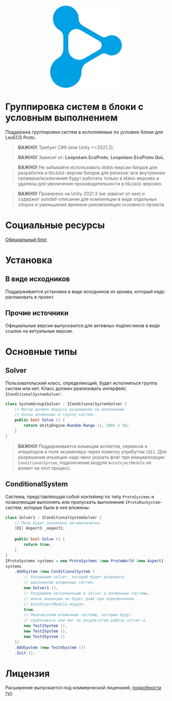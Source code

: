<p align="center">
    <img src="./logo.png" alt="Logo">
</p>

# Группировка систем в блоки с условным выполнением
Поддержка группировки систем в исполняемые по условию блоки для LeoECS Proto.

> **ВАЖНО!** Требует C#9 (или Unity >=2021.2).

> **ВАЖНО!** Зависит от: **Leopotam.EcsProto**, **Leopotam.EcsProto.QoL**.

> **ВАЖНО!** Не забывайте использовать `DEBUG`-версии билдов для разработки и `RELEASE`-версии билдов для релизов: все внутренние проверки/исключения будут работать только в `DEBUG`-версиях и удалены для увеличения производительности в `RELEASE`-версиях.

> **ВАЖНО!** Проверено на Unity 2021.3 (не зависит от нее) и содержит asmdef-описания для компиляции в виде отдельных сборок и уменьшения времени рекомпиляции основного проекта.


# Социальные ресурсы
[Официальный блог](https://leopotam.com)


# Установка


## В виде исходников
Поддерживается установка в виде исходников из архива, который надо распаковать в проект.


## Прочие источники
Официальные версии выпускаются для активных подписчиков в виде ссылок на актуальные версии.


# Основные типы


## Solver
Пользовательский класс, определяющий, будет исполняться группа систем или нет. Класс должен реализовать интерфейс `IConditionalSystemSolver`:
```c#
class SystemGroup1Solver : IConditionalSystemSolver {
    // Метод должен вернуть разрешение на исполнение
    // блока вложенных в группу систем.
    public bool Solve () {
        return UnityEngine.Random.Range (1, 100) > 50;
    }
}
```
> **ВАЖНО!** Поддерживается инъекция аспектов, сервисов и итераторов в поля экземпляра через пометку атрибутом `[DI]`. Для разрешения инъекции надо явно указать флаг при инициализации `ConditionalSystem`, подключение модуля `AutoInjectModule` не влияет на этот процесс.

## ConditionalSystem
Система, представляющая собой контейнер по типу `ProtoSystems` и позволяющая выполнять или пропускать выполнение `IProtoRunSystem`-систем, которые были в нее вложены:
```c#
class Solver1 : IConditionalSystemSolver {
    // Поле будет заполнено автоматически.
    [DI] Aspect1 _aspect1;

    public bool Solve () {
        return true;
    }
}
IProtoSystems systems = new ProtoSystems (new ProtoWorld (new Aspect1 ()));
systems
    .AddSystem (new ConditionalSystem (
        // Указываем solver, который будет разрешать
        // выполнение вложенных систем.
        new Solver1 (),
        // Разрешаем автоинъекцию в solver и вложенные системы,
        // иначе инъекции не будет даже при подключенном
        // AutoInjectModule-модуле.
        true,
        // Перечисляем вложенные системы, которые будут
        // срабатывать или нет по результатам работы solver-а.
        new Test1System (),
        new Test2System (),
        new Test3System ()
    ))
    .AddSystem (new Test4System ())
    .Init ();
```


# Лицензия
Расширение выпускается под коммерческой лицензией, [подробности тут](./LICENSE.md).

